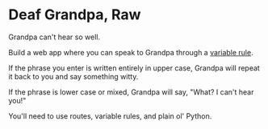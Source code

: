 Deaf Grandpa, Raw
=================

Grandpa can't hear so well.

Build a web app where you can speak to Grandpa through a
[variable rule](http://flask.pocoo.org/docs/1.0/quickstart/#variable-rules).

If the phrase you enter is written entirely in upper case, Grandpa
will repeat it back to you and say something witty.

If the phrase is lower case or mixed, Grandpa will say, "What? I can't
hear you!"

You'll need to use routes, variable rules, and plain ol' Python.
